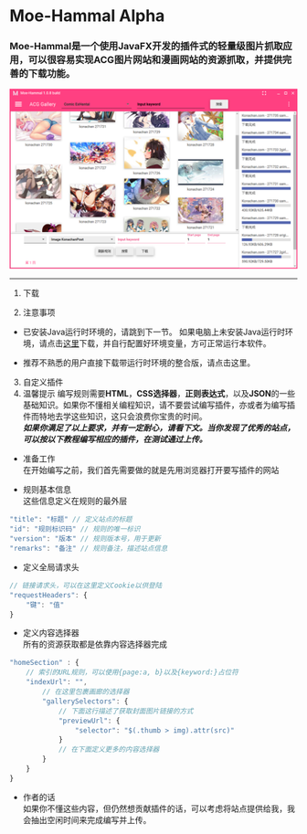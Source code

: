 # Moe-Hammal​ Alpha
### Moe-Hammal是一个使用JavaFX开发的插件式的轻量级图片抓取应用，可以很容易实现ACG图片网站和漫画网站的资源抓取，并提供完善的下载功能。
![Moe-Hammal Alpha](https://raw.githubusercontent.com/TsukiSeele/Moe-Hammal/master/simple/simple_0.png)
***
1. 下载  

2. 注意事项  
  - 已安装Java运行时环境的，请跳到下一节。
如果电脑上未安装Java运行时环境，请点击[这里](https://www.oracle.com/technetwork/java/javase/downloads/jdk8-downloads-2133151.html)下载，并自行配置好环境变量，方可正常运行本软件。

  - 推荐不熟悉的用户直接下载带运行时环境的整合版，请点击这里。

3. 自定义插件
  1. 温馨提示
编写规则需要**HTML**，**CSS选择器**，**正则表达式**，以及**JSON**的一些基础知识。如果你不懂相关编程知识，请不要尝试编写插件，亦或者为编写插件而特地去学这些知识，这只会浪费你宝贵的时间。  
  ***如果你满足了以上要求，并有一定耐心，请看下文。当你发现了优秀的站点，可以按以下教程编写相应的插件，在测试通过上传。***

  - 准备工作  
在开始编写之前，我们首先需要做的就是先用浏览器打开要写插件的网站

  - 规则基本信息  
这些信息定义在规则的最外层
```js
"title": "标题" // 定义站点的标题
"id": "规则标识码" // 规则的唯一标识
"version": "版本" // 规则版本号，用于更新
"remarks": "备注" // 规则备注，描述站点信息
```
  - 定义全局请求头
```js
// 链接请求头，可以在这里定义Cookie以供登陆
"requestHeaders": {
	"键": "值"
} 
```
  - 定义内容选择器  
所有的资源获取都是依靠内容选择器完成
```js
"homeSection" : {
	// 索引的URL规则，可以使用{page:a, b}以及{keyword:}占位符
	"indexUrl": "",
		// 在这里包裹画廊的选择器
		"gallerySelectors": {
			// 下面这行描述了获取封面图片链接的方式
			"previewUrl": {
				"selector": "$(.thumb > img).attr(src)"
			}
			// 在下面定义更多的内容选择器
		}
	}
}
```
- 作者的话  
如果你不懂这些内容，但仍然想贡献插件的话，可以考虑将站点提供给我，我会抽出空闲时间来完成编写并上传。
